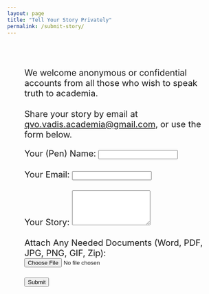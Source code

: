 ```yaml
---
layout: page
title: "Tell Your Story Privately"
permalink: /submit-story/
---
```

<div style="padding: 40px;">
<div style="font-size: 20px;">
  <p>We welcome anonymous or confidential accounts from all those who wish to speak truth to academia.   <br><br>  Share your story by email at <a href="mailto:qvo.vadis.academia@gmail.com?subject=[MEME]">qvo.vadis.academia@gmail.com</a>, or use the form below.</p>

<div class="submit-section; style=font-size: 20px;">
  <form action="https://formspree.io/f/xjkorzka" method="POST" enctype="multipart/form-data">
    <!-- Hidden field to automatically set the subject to "Private Story" -->
    <input type="hidden" name="_subject" value="[STORY]">
    <!-- Your (Pen)Name Field -->
    <label for="penname">Your (Pen) Name:</label>
    <input type="text" id="penname" name="penname">
    <br><br>
    <!-- Your Email Field -->
    <label for="email">Your Email:</label>
    <input type="email" id="email" name="email">
    <br><br>
    <!-- Private Message to the Editor Field -->
    <label for="message">Your Story:</label>
    <textarea id="message" name="message" rows="5"></textarea>
    <br><br>
    <!-- Attachment Upload Field -->
    <label for="attachment">Attach Any Needed Documents (Word, PDF, JPG, PNG, GIF, Zip):</label>
    <input type="file" id="attachment" name="attachment" accept=".doc,.docx,.pdf,.jpg,.jpeg,.png,.gif,.zip">
    <br><br>
    <!-- Submit Button -->
    <button type="submit">Submit</button>
  </form>
</div>

<!-- Success Message -->
<div id="success-message" style="display: none;">
    <p>Your submission has been received. Thank you for sharing your story!</p>
</div>

</div>

</div>